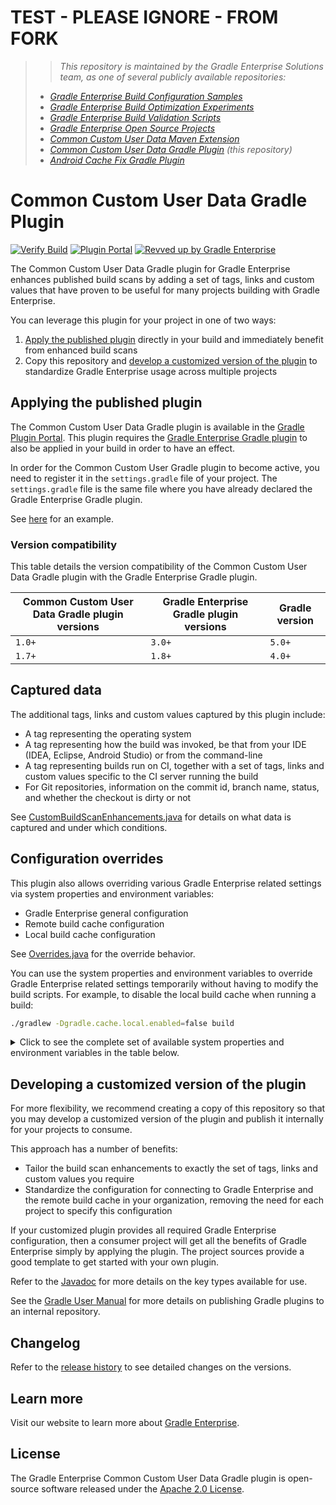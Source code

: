 # TEST - PLEASE IGNORE - FROM FORK


> > _This repository is maintained by the Gradle Enterprise Solutions team, as one of several publicly available repositories:_
> - _[Gradle Enterprise Build Configuration Samples][ge-build-config-samples]_
> - _[Gradle Enterprise Build Optimization Experiments][ge-build-optimization-experiments]_
> - _[Gradle Enterprise Build Validation Scripts][ge-build-validation-scripts]_
> - _[Gradle Enterprise Open Source Projects][ge-oss-projects]_
> - _[Common Custom User Data Maven Extension][ccud-maven-extension]_
> - _[Common Custom User Data Gradle Plugin][ccud-gradle-plugin] (this repository)_
> - _[Android Cache Fix Gradle Plugin][android-cache-fix-plugin]_

# Common Custom User Data Gradle Plugin

[![Verify Build](https://github.com/gradle/common-custom-user-data-gradle-plugin/actions/workflows/build-verification.yml/badge.svg?branch=main)](https://github.com/gradle/common-custom-user-data-gradle-plugin/actions/workflows/build-verification.yml)
[![Plugin Portal](https://img.shields.io/maven-metadata/v?metadataUrl=https://plugins.gradle.org/m2/com/gradle/common-custom-user-data-gradle-plugin/maven-metadata.xml&label=Plugin%20Portal)](https://plugins.gradle.org/plugin/com.gradle.common-custom-user-data-gradle-plugin)
[![Revved up by Gradle Enterprise](https://img.shields.io/badge/Revved%20up%20by-Gradle%20Enterprise-06A0CE?logo=Gradle&labelColor=02303A)](https://ge.solutions-team.gradle.com/scans)

The Common Custom User Data Gradle plugin for Gradle Enterprise enhances published build scans
by adding a set of tags, links and custom values that have proven to be useful for many projects building with Gradle Enterprise.

You can leverage this plugin for your project in one of two ways:
1. [Apply the published plugin](#applying-the-published-plugin) directly in your build and immediately benefit from enhanced build scans
2. Copy this repository and [develop a customized version of the plugin](#developing-a-customized-version-of-the-plugin) to standardize Gradle Enterprise usage across multiple projects

## Applying the published plugin

The Common Custom User Data Gradle plugin is available in the [Gradle Plugin Portal](https://plugins.gradle.org/plugin/com.gradle.common-custom-user-data-gradle-plugin). This
plugin requires the [Gradle Enterprise Gradle plugin](https://plugins.gradle.org/plugin/com.gradle.enterprise) to also be applied in your build in order to have an effect.

In order for the Common Custom User Gradle plugin to become active, you need to register it in the `settings.gradle` file of your project. The `settings.gradle` file is the same
file where you have already declared the Gradle Enterprise Gradle plugin.

See [here](settings.gradle) for an example.

### Version compatibility

This table details the version compatibility of the Common Custom User Data Gradle plugin with the Gradle Enterprise Gradle plugin.

| Common Custom User Data Gradle plugin versions | Gradle Enterprise Gradle plugin versions | Gradle version |
| ---------------------------------------------- | ---------------------------------------- | -------------- |
| `1.0+`                                         | `3.0+`                                   | `5.0+`         |
| `1.7+`                                         | `1.8+`                                   | `4.0+`         |

## Captured data

The additional tags, links and custom values captured by this plugin include:
- A tag representing the operating system
- A tag representing how the build was invoked, be that from your IDE (IDEA, Eclipse, Android Studio) or from the command-line
- A tag representing builds run on CI, together with a set of tags, links and custom values specific to the CI server running the build
- For Git repositories, information on the commit id, branch name, status, and whether the checkout is dirty or not

See [CustomBuildScanEnhancements.java](./src/main/java/com/gradle/CustomBuildScanEnhancements.java) for details on what data is
captured and under which conditions.

## Configuration overrides

This plugin also allows overriding various Gradle Enterprise related settings via system properties and environment variables:
- Gradle Enterprise general configuration
- Remote build cache configuration
- Local build cache configuration

See [Overrides.java](./src/main/java/com/gradle/Overrides.java) for the override behavior.

You can use the system properties and environment variables to override Gradle Enterprise related settings temporarily without having
to modify the build scripts. For example, to disable the local build cache when running a build:

```bash
./gradlew -Dgradle.cache.local.enabled=false build
```

<details>
  <summary>Click to see the complete set of available system properties and environment variables in the table below. </summary>

### Gradle Enterprise settings

| Gradle Enterprise API                 | System property                        | Environment variable                   |
|:--------------------------------------|:---------------------------------------|:---------------------------------------|
| gradleEnterprise.server               | gradle.enterprise.url                  | GRADLE_ENTERPRISE_URL                  |
| gradleEnterprise.allowUntrustedServer | gradle.enterprise.allowUntrustedServer | GRADLE_ENTERPRISE_ALLOWUNTRUSTEDSERVER |

### Local Build Cache settings

| Local Build Cache API                            | System property                                 | Environment variable                            |
|:-------------------------------------------------|:------------------------------------------------|:------------------------------------------------|
| buildCache.local.setEnabled                      | gradle.cache.local.enabled                      | GRADLE_CACHE_LOCAL_ENABLED                      |
| buildCache.local.setPush                         | gradle.cache.local.push                         | GRADLE_CACHE_LOCAL_PUSH                         |
| buildCache.local.setDirectory                    | gradle.cache.local.directory                    | GRADLE_CACHE_LOCAL_DIRECTORY                    |
| buildCache.local.setRemoveUnusedEntriesAfterDays | gradle.cache.local.removeUnusedEntriesAfterDays | GRADLE_CACHE_LOCAL_REMOVEUNUSEDENTRIESAFTERDAYS |

### HTTP Build Cache settings

| HTTP Build Cache API                       | System property                           | Environment variable                      |
|:-------------------------------------------|:------------------------------------------|:------------------------------------------|
| buildCache.remote.setEnabled               | gradle.cache.remote.enabled               | GRADLE_CACHE_REMOTE_ENABLED               |
| buildCache.remote.setPush                  | gradle.cache.remote.push                  | GRADLE_CACHE_REMOTE_PUSH                  |
| buildCache.remote.setAllowUntrustedServer  | gradle.cache.remote.allowUntrustedServer  | GRADLE_CACHE_REMOTE_ALLOWUNTRUSTEDSERVER  |
| buildCache.remote.setAllowInsecureProtocol | gradle.cache.remote.allowInsecureProtocol | GRADLE_CACHE_REMOTE_ALLOWINSECUREPROTOCOL |
| buildCache.remote.setUrl                   | gradle.cache.remote.url                   | GRADLE_CACHE_REMOTE_URL                   |

### Gradle Enterprise Build Cache settings

| Gradle Enterprise Build Cache API          | System property                              | Environment variable                      |
|:-------------------------------------------|:---------------------------------------------|:------------------------------------------|
| buildCache.remote.setEnabled               | gradle.cache.remote.enabled                  | GRADLE_CACHE_REMOTE_ENABLED               |
| buildCache.remote.setPush                  | gradle.cache.remote.push                     | GRADLE_CACHE_REMOTE_PUSH                  |
| buildCache.remote.setAllowUntrustedServer  | gradle.cache.remote.allowUntrustedServer     | GRADLE_CACHE_REMOTE_ALLOWUNTRUSTEDSERVER  |
| buildCache.remote.setAllowInsecureProtocol | gradle.cache.remote.setAllowInsecureProtocol | GRADLE_CACHE_REMOTE_ALLOWINSECUREPROTOCOL |
| buildCache.remote.setServer                | gradle.cache.remote.server                   | GRADLE_CACHE_REMOTE_SERVER                |
| buildCache.remote.setPath                  | gradle.cache.remote.path                     | GRADLE_CACHE_REMOTE_PATH                  |

</details>

## Developing a customized version of the plugin

For more flexibility, we recommend creating a copy of this repository so that you may develop a customized version of the plugin and publish it internally for your projects to consume.

This approach has a number of benefits:
- Tailor the build scan enhancements to exactly the set of tags, links and custom values you require
- Standardize the configuration for connecting to Gradle Enterprise and the remote build cache in your organization, removing the need for each project to specify this configuration

If your customized plugin provides all required Gradle Enterprise configuration, then a consumer project will get all the benefits of Gradle Enterprise simply by applying the plugin. The
project sources provide a good template to get started with your own plugin.

Refer to the [Javadoc](https://docs.gradle.com/enterprise/gradle-plugin/api/) for more details on the key types available for use.

See the [Gradle User Manual](https://docs.gradle.org/current/userguide/publishing_gradle_plugins.html#custom-plugin-repositories) for more details on publishing Gradle plugins to an internal repository.

## Changelog

Refer to the [release history](https://github.com/gradle/common-custom-user-data-gradle-plugin/releases) to see detailed changes on the versions.

## Learn more

Visit our website to learn more about [Gradle Enterprise][gradle-enterprise].

## License

The Gradle Enterprise Common Custom User Data Gradle plugin is open-source software released under the [Apache 2.0 License][apache-license].

[ge-build-config-samples]: https://github.com/gradle/gradle-enterprise-build-config-samples
[ge-build-optimization-experiments]: https://github.com/gradle/gradle-enterprise-build-optimization-experiments
[ge-build-validation-scripts]: https://github.com/gradle/gradle-enterprise-build-validation-scripts
[ge-oss-projects]: https://github.com/gradle/gradle-enterprise-oss-projects
[ccud-gradle-plugin]: https://github.com/gradle/common-custom-user-data-gradle-plugin
[ccud-maven-extension]: https://github.com/gradle/common-custom-user-data-maven-extension
[android-cache-fix-plugin]: https://github.com/gradle/android-cache-fix-gradle-plugin
[gradle-enterprise]: https://gradle.com/enterprise
[apache-license]: https://www.apache.org/licenses/LICENSE-2.0.html
